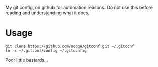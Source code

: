 My git config, on github for automation reasons.
Do not use this before reading and understanding what it does.

# Usage

```
git clone https://github.com/noqqe/gitconf.git ~/.gitconf
ln -s ~/.gitconf/config ~/.gitconfig
```

Poor little bastards...
